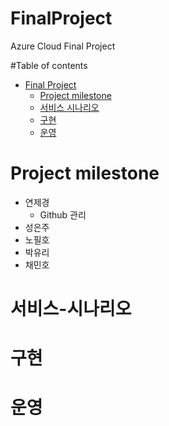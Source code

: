 # FinalProject
Azure Cloud Final Project

#Table of contents
- [Final Project](#---)
  - [Project milestone](#Project-milestone)
  - [서비스 시나리오](#서비스-시나리오)
  - [구현](#구현)
  - [운영](#운영)
# Project milestone
- 연제경
  -  Github 관리
- 성은주
- 노필호
- 박유리
- 채민호

# 서비스-시나리오

# 구현

# 운영
